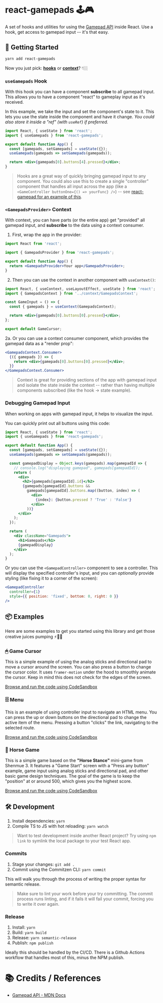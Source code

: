 # react-gamepads 🕹🎮

A set of hooks and utilities for using the [Gamepad API](https://developer.mozilla.org/en-US/docs/Web/API/Gamepad_API/Using_the_Gamepad_API) inside React. Use a hook, get access to gamepad input -- it's that easy.

## 🚀 Getting Started

```bash
yarn add react-gamepads
```

Now you just pick: [**hooks**](#usegamepads-hook) or [**context**](#gamepadsprovider-context)? 👇🏼

### `useGamepads` Hook

With this hook you can have a component **subscribe** to all gamepad input. This allows you to have a component "react" to gameplay input as it's received.

In this example, we take the input and set the component's state to it. This lets you use the state inside the component and have it change. _You could also store it inside a "ref" (with `useRef`) if preferred._

```jsx
import React, { useState } from 'react';
import { useGamepads } from 'react-gamepads';

export default function App() {
  const [gamepads, setGamepads] = useState({});
  useGamepads(gamepads => setGamepads(gamepads));

  return <div>{gamepads[0].buttons[4].pressed}</div>;
}
```

> Hooks are a great way of quickly bringing gamepad input to any component. You could also use this to create a single "controller" component that handles all input across the app (like a `<GameController buttonOne={() => yourFunc} />`) -- see [react-gamepad for an example of this](https://github.com/SBRK/react-gamepad/blob/master/src/Gamepad.js).

### `<GamepadsProvider>` Context

With context, you can have parts (or the entire app) get "provided" all gamepad input, and **subscribe** to the data using a context consumer.

1. First, wrap the app in the provider:

```jsx
import React from 'react';

import { GamepadsProvider } from 'react-gamepads';

export default function App() {
  return <GamepadsProvider>Your app</GamepadsProvider>;
}
```

2. Then you can use the context in another component with `useContext()`:

```jsx
import React, { useContext, useLayoutEffect, useState } from 'react';
import { GamepadsContext } from '../context/GamepadsContext';

const GameInput = () => {
  const { gamepads } = useContext(GamepadsContext);

  return <div>{gamepads[0].buttons[0].pressed}</div>;
};

export default GameCursor;
```

2a. Or you can use a context consumer component, which provides the gamepad data as a "render prop":

```jsx
<GamepadsContext.Consumer>
  {({ gamepads }) => {
    return <div>{gamepads[0].buttons[0].pressed}</div>;
  }}
</GamepadsContext.Consumer>
```

> Context is great for providing sections of the app with gamepad input and isolate the state inside the context -- rather than having multiple components subscribed (like the hook -> state example).

### Debugging Gamepad Input

When working on apps with gamepad input, it helps to visualize the input.

You can quickly print out all buttons using this code:

```jsx
import React, { useState } from 'react';
import { useGamepads } from 'react-gamepads';

export default function App() {
  const [gamepads, setGamepads] = useState({});
  useGamepads(gamepads => setGamepads(gamepads));

  const gamepadDisplay = Object.keys(gamepads).map(gamepadId => {
    // console.log("displaying gamepad", gamepads[gamepadId]);
    return (
      <div>
        <h2>{gamepads[gamepadId].id}</h2>
        {gamepads[gamepadId].buttons &&
          gamepads[gamepadId].buttons.map((button, index) => (
            <div>
              {index}: {button.pressed ? 'True' : 'False'}
            </div>
          ))}
      </div>
    );
  });

  return (
    <div className="Gamepads">
      <h1>Gamepads</h1>
      {gamepadDisplay}
    </div>
  );
}
```

Or you can use the `<GamepadController>` component to see a controller. This will display the specified controller's input, and you can _optionally_ provide styling (like fixing it to a corner of the screen):

```jsx
<GamepadController
  controller={1}
  style={{ position: 'fixed', bottom: 0, right: 0 }}
/>
```

## 📦 Examples

Here are some examples to get you started using this library and get those creative juices pumping ⚡️🧠💡

### 🖱 Game Cursor

This is a simple example of using the analog sticks and directional pad to move a cursor around the screen. You can also press a button to change the cursor color. It uses `framer-motion` under the hood to smoothly animate the cursor. Keep in mind this does not check for the edges of the screen.

[Browse and run the code using CodeSandbox](https://codesandbox.io/s/react-gamepad-with-cursor-analog-support-better-perf-4buhx)

### 🗄 Menu

This is an example of using controller input to navigate an HTML menu. You can press the up or down buttons on the directional pad to change the active item of the menu. Pressing a button "clicks" the link, navigating to the selected route.

[Browse and run the code using CodeSandbox](https://codesandbox.io/s/react-gamepad-menu-w-controller-ui-hook-version-with-press-navigation-5y03m)

### 🐎 Horse Game

This is a simple game based on the **"Horse Stance"** mini-game from Shenmue 3. It features a "Game Start" screen with a "Press any button" example, game input using analog sticks and directional pad, and other basic game design techniques. The goal of the game is to keep the "position" at or around 500, which gives you the highest score.

[Browse and run the code using CodeSandbox](https://codesandbox.io/s/react-gamepad-menu-w-controller-ui-hook-version-shenmue-horse-working-oioei)

## 🛠 Development

1. Install dependencies: `yarn`
1. Compile TS to JS with hot reloading: `yarn watch`

> Want to test development inside another React project? Try using `npm link` to symlink the local package to your test React app.

### Commits

1. Stage your changes: `git add .`
1. Commit using the Commitzen CLI: `yarn commit`

This will walk you through the process of writing the proper syntax for semantic release.

> Make sure to lint your work before your try committing. The commit process runs linting, and if it fails it will fail your commit, forcing you to write it over again.

### Release

1. Install: `yarn`
1. Build: `yarn build`
1. Release: `yarn semantic-release`
1. Publish: `npm publish`

Ideally this should be handled by the CI/CD. There is a Github Actions workflow that handles most of this, minus the NPM publish.

# 📚 Credits / References

- [Gamepad API - MDN Docs](https://developer.mozilla.org/en-US/docs/Web/API/Gamepad_API/Using_the_Gamepad_API)

